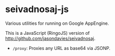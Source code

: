 seivadnosaj-js
==============

Various utilities for running on Google AppEngine.

This is a JavaScript (RingoJS) version of
<http://github.com/jasondavies/seivadnosaj>.

 * `/proxy`: Proxies any URL as base64 via JSONP.
